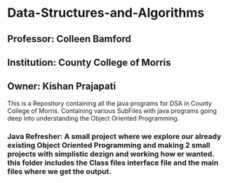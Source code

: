 # Data-Structures-and-Algorithms
## Professor: Colleen Bamford
## Institution: County College of Morris
## Owner: Kishan Prajapati

This is a Repository containing all the java programs for DSA in County College of Morris.
Containing various SubFiles with java programs going deep into understanding the Object Oriented Programming.
### Java Refresher: A small project where we explore our already existing Object Oriented Programming and making 2 small projects with simplistic dezign and working how er wanted. this folder includes the Class files interface file and the main files where we get the output.
